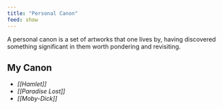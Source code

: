```yaml
---
title: "Personal Canon"
feed: show
---
```


A personal canon is a set of artworks that one lives by, having discovered something significant in them worth pondering and revisiting. 

## My Canon

* _[[Hamlet]]_
* _[[Paradise Lost]]_
* _[[Moby-Dick]]_
